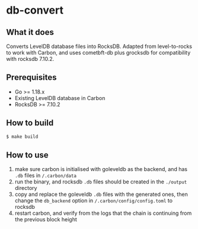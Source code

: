 # db-convert

## What it does
Converts LevelDB database files into RocksDB. Adapted from level-to-rocks to work with Carbon, and uses cometbft-db plus grocksdb for compatibility with rocksdb 7.10.2.

## Prerequisites
* Go >= 1.18.x
* Existing LevelDB database in Carbon
* RocksDB >= 7.10.2

## How to build
```sh
$ make build
```

## How to use
1. make sure carbon is initialised with goleveldb as the backend, and has `.db` files in `/.carbon/data`
2. run the binary, and rocksdb `.db` files should be created in the `./output` directory
3. copy and replace the goleveldb `.db` files with the generated ones, then change the `db_backend` option in `/.carbon/config/config.toml` to rocksdb
4. restart carbon, and verify from the logs that the chain is continuing from the previous block height